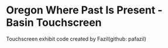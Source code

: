 # Oregon Where Past Is Present - Basin Touchscreen
Touchscreen exhibit code created by Fazil(github: pafazil)
